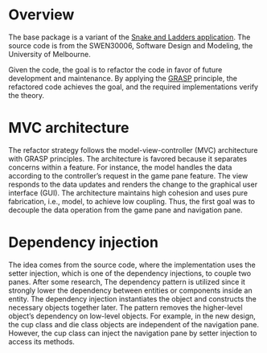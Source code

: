 # Overview
The base package is a variant of the [Snake and Ladders application](https://aplu.ch/home/apluhomex.jsp?site=128).
The source code is from the SWEN30006, Software Design and Modeling, the University of Melbourne.

Given the code, the goal is to refactor the code in favor of future development and maintenance. By applying the [GRASP](https://en.wikipedia.org/wiki/GRASP_(object-oriented_design)) principle, the refactored code achieves the goal, and the required implementations verify the theory.

# MVC architecture
The refactor strategy follows the model-view-controller (MVC) architecture with GRASP principles. The architecture is favored because it separates concerns within a feature. For instance, the model handles the data according to the controller’s request in the game pane feature. The view responds to the data updates and renders the change to the graphical user interface (GUI). The architecture maintains high cohesion and uses pure fabrication, i.e., model, to achieve low coupling. Thus, the first goal was to decouple the data operation from the game pane and navigation pane.

# Dependency injection
The idea comes from the source code, where the implementation uses the setter injection, which is one of the dependency injections, to couple two panes. After some research, The dependency pattern is utilized since it strongly lower the dependency between entities or components inside an entity. The dependency injection instantiates the object and constructs the necessary objects together later. The pattern removes the higher-level object’s dependency on low-level objects. For example, in the new design, the cup class and die class objects are independent of the navigation pane. However, the cup class can inject the navigation pane by setter injection to access its methods.
